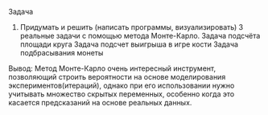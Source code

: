 Задача

1.	Придумать и решить (написать программы, визуализировать) 3 реальные задачи с помощью метода Монте-Карло.
Задача подсчёта площади круга
Задача подсчет выигрыша в игре кости
Задача подбрасывания монеты

Вывод:
Метод Монте-Карло очень интересный инструмент, позволяющий строить вероятности на основе
моделирования экспериментов(итераций), однако при его использовании нужно учитывать множество
скрытых переменных, особенно когда это касается предсказаний на основе реальных данных.
